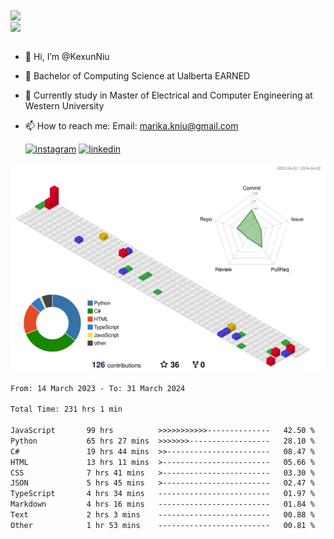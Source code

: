 <a href="https://github.com/anuraghazra/github-readme-stats">
  <img align="center" src="https://github-readme-stats.vercel.app/api?username=KexunNiu&show_icons=true" />
</a>
</br>
<a href="https://github.com/anuraghazra/github-readme-stats">
  <img align="center" src="https://github-readme-stats.vercel.app/api/top-langs/?username=KexunNiu" />
</a>

</br>
</br>

- 👋 Hi, I’m @KexunNiu
- 👀 Bachelor of Computing Science at Ualberta EARNED
- 🌱 Currently study in Master of Electrical and Computer Engineering at Western University
- 📫 How to reach me: Email: marika.kniu@gmail.com
  
  [![instagram](https://github.com/shikhar1020jais1/Git-Social/blob/master/Icons/Instagram1.png (Instagram))][1] [![linkedin](https://github.com/shikhar1020jais1/Git-Social/blob/master/Icons/LinkedIn1.png (LinkedIn))][2]

<!-- To Link your profile to the media buttons -->

[1]: https://www.instagram.com/barryn719_
[2]: https://www.linkedin.com/in/kexun-niu



![](./profile-3d-contrib/profile-gitblock.svg)

<!--START_SECTION:waka-->

```txt
From: 14 March 2023 - To: 31 March 2024

Total Time: 231 hrs 1 min

JavaScript       99 hrs          >>>>>>>>>>>--------------   42.50 %
Python           65 hrs 27 mins  >>>>>>>------------------   28.10 %
C#               19 hrs 44 mins  >>-----------------------   08.47 %
HTML             13 hrs 11 mins  >------------------------   05.66 %
CSS              7 hrs 41 mins   >------------------------   03.30 %
JSON             5 hrs 45 mins   >------------------------   02.47 %
TypeScript       4 hrs 34 mins   -------------------------   01.97 %
Markdown         4 hrs 16 mins   -------------------------   01.84 %
Text             2 hrs 3 mins    -------------------------   00.88 %
Other            1 hr 53 mins    -------------------------   00.81 %
```

<!--END_SECTION:waka-->

